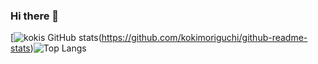 ### Hi there 👋

<!--
**kokimoriguchi/kokimoriguchi** is a ✨ _special_ ✨ repository because its `README.md` (this file) appears on your GitHub profile.

Here are some ideas to get you started:

- 🔭 I’m currently working on ...
- 🌱 I’m currently learning ...
- 👯 I’m looking to collaborate on ...
- 🤔 I’m looking for help with ...
- 💬 Ask me about ...
- 📫 How to reach me: ...
- 😄 Pronouns: ...
- ⚡ Fun fact: ...
-->
[![kokis GitHub stats](https://github-readme-stats.vercel.app/api?username=kokimoriguchi&theme=apprentice&show_icons=true)(https://github.com/kokimoriguchi/github-readme-stats)![Top Langs](https://github-readme-stats.vercel.app/api/top-langs/?username=kokimoriguchi&size_weight=0.5&count_weight=0.5)
